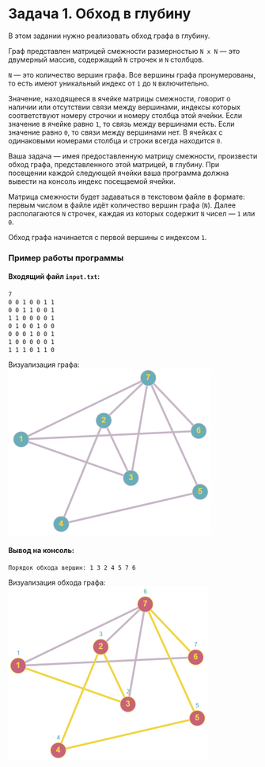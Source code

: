 # Задача 1. Обход в глубину
В этом задании нужно реализовать обход графа в глубину.

Граф представлен матрицей смежности размерностью `N x N` — это двумерный массив, содержащий `N` строчек и `N` столбцов.

`N` — это количество вершин графа. Все вершины графа пронумерованы, то есть имеют уникальный индекс от `1` до `N` включительно.

Значение, находящееся в ячейке матрицы смежности, говорит о наличии или отсутствии связи между вершинами, индексы которых соответствуют номеру строчки и номеру столбца этой ячейки. Если значение в ячейке равно `1`, то связь между вершинами есть. Если значение равно `0`, то связи между вершинами нет. В ячейках с одинаковыми номерами столбца и строки всегда находится `0`.

Ваша задача — имея предоставленную матрицу смежности, произвести обход графа, представленного этой матрицей, в глубину. При посещении каждой следующей ячейки ваша программа должна вывести на консоль индекс посещаемой ячейки.

Матрица смежности будет задаваться в текстовом файле в формате: первым числом в файле идёт количество вершин графа (`N`). Далее располагаются `N` строчек, каждая из которых содержит `N` чисел — `1` или `0`.

Обход графа начинается с первой вершины с индексом `1`.

### Пример работы программы
#### Входящий файл `input.txt`:
```
7
0 0 1 0 0 1 1
0 0 1 1 0 0 1
1 1 0 0 0 0 1
0 1 0 0 1 0 0 
0 0 0 1 0 0 1 
1 0 0 0 0 0 1 
1 1 1 0 1 1 0
```
Визуализация графа: ![Граф](graph1_empty.png)
#### Вывод на консоль:
```
Порядок обхода вершин: 1 3 2 4 5 7 6
```
Визуализация обхода графа: ![Обход графа](graph1_visited.png)

